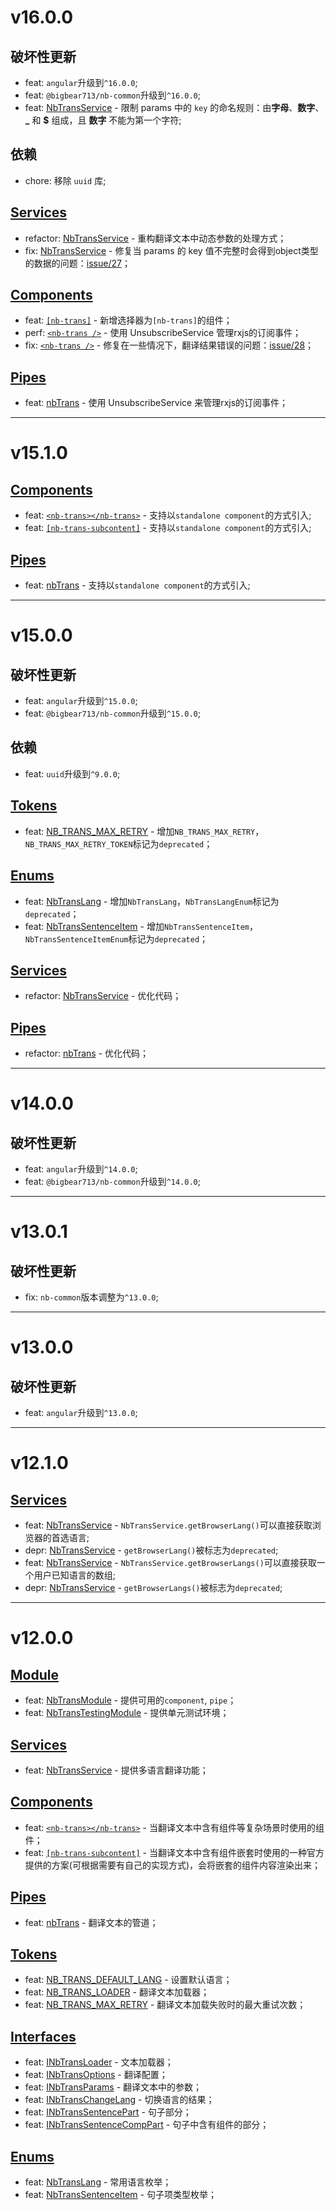 # v16.0.0
## 破坏性更新
- feat: `angular`升级到`^16.0.0`;
- feat: `@bigbear713/nb-common`升级到`^16.0.0`;
- feat: [NbTransService](https://github.com/bigBear713/nb-trans/blob/master/projects/nb-trans/README.CN.md#nbtransservice "NbTransService") - 限制 params 中的 `key` 的命名规则：由**字母**、**数字**、**_** 和 **$** 组成，且 **数字** 不能为第一个字符;

## 依赖
- chore: 移除 `uuid` 库;
 
## [Services](https://github.com/bigBear713/nb-trans/blob/master/projects/nb-trans/README.CN.md#Services "Services")
- refactor: [NbTransService](https://github.com/bigBear713/nb-trans/blob/master/projects/nb-trans/README.CN.md#nbtransservice "NbTransService") - 重构翻译文本中动态参数的处理方式；
- fix: [NbTransService](https://github.com/bigBear713/nb-trans/blob/master/projects/nb-trans/README.CN.md#nbtransservice "NbTransService") - 修复当 params 的 key 值不完整时会得到object类型的数据的问题：[issue/27](https://github.com/bigBear713/nb-trans/issues/27)；

## [Components](https://github.com/bigBear713/nb-trans/blob/master/projects/nb-trans/README.CN.md#Components "Components")
- feat: [`[nb-trans]`](https://github.com/bigBear713/nb-trans/blob/master/projects/nb-trans/README.CN.md#nb-trans) - 新增选择器为`[nb-trans]`的组件；
- perf: [`<nb-trans />`](https://github.com/bigBear713/nb-trans/blob/master/projects/nb-trans/README.CN.md#nb-transnb-trans) - 使用 UnsubscribeService 管理rxjs的订阅事件；
- fix: [`<nb-trans />`](https://github.com/bigBear713/nb-trans/blob/master/projects/nb-trans/README.CN.md#nb-transnb-trans) - 修复在一些情况下，翻译结果错误的问题：[issue/28](https://github.com/bigBear713/nb-trans/issues/28)；

## [Pipes](https://github.com/bigBear713/nb-trans/blob/master/projects/nb-trans/README.CN.md#Pipes "Pipes")
- feat: [nbTrans](https://github.com/bigBear713/nb-trans/blob/master/projects/nb-trans/README.CN.md#nbtrans-transformkey-string-options-inbtransoptions-string) - 使用 UnsubscribeService 来管理rxjs的订阅事件；

---

# v15.1.0
## [Components](https://github.com/bigBear713/nb-trans/blob/master/projects/nb-trans/README.CN.md#Components "Components")
- feat: [`<nb-trans></nb-trans>`](https://github.com/bigBear713/nb-trans/blob/master/projects/nb-trans/README.CN.md#nb-transnb-trans) - 支持以`standalone component`的方式引入;
- feat: [`[nb-trans-subcontent]`](https://github.com/bigBear713/nb-trans/blob/master/projects/nb-trans/README.CN.md#nb-trans-subcontent) - 支持以`standalone component`的方式引入;

## [Pipes](https://github.com/bigBear713/nb-trans/blob/master/projects/nb-trans/README.CN.md#Pipes "Pipes")
- feat: [nbTrans](https://github.com/bigBear713/nb-trans/blob/master/projects/nb-trans/README.CN.md#nbtrans-transformkey-string-options-inbtransoptions-string) - 支持以`standalone component`的方式引入;

---

# v15.0.0
## 破坏性更新
- feat: `angular`升级到`^15.0.0`; 
- feat: `@bigbear713/nb-common`升级到`^15.0.0`; 

## 依赖
- feat: `uuid`升级到`^9.0.0`;

## [Tokens](https://github.com/bigBear713/nb-trans/blob/master/projects/nb-trans/README.CN.md#Tokens "Tokens")
- feat: [NB_TRANS_MAX_RETRY](https://github.com/bigBear713/nb-trans/blob/master/projects/nb-trans/README.CN.md#nb_trans_max_retry) - 增加`NB_TRANS_MAX_RETRY`，`NB_TRANS_MAX_RETRY_TOKEN`标记为`deprecated`；

## [Enums](https://github.com/bigBear713/nb-trans/blob/master/projects/nb-trans/README.CN.md#Enums "Enums")
- feat: [NbTransLang](https://github.com/bigBear713/nb-trans/blob/master/projects/nb-trans/README.CN.md#nbtranslang) - 增加`NbTransLang`，`NbTransLangEnum`标记为`deprecated`；
- feat: [NbTransSentenceItem](https://github.com/bigBear713/nb-trans/blob/master/projects/nb-trans/README.CN.md#nbtranssentenceitem) - 增加`NbTransSentenceItem`，`NbTransSentenceItemEnum`标记为`deprecated`；

## [Services](https://github.com/bigBear713/nb-trans/blob/master/projects/nb-trans/README.CN.md#Services "Services")
- refactor: [NbTransService](https://github.com/bigBear713/nb-trans/blob/master/projects/nb-trans/README.CN.md#nbtransservice "NbTransService") - 优化代码；

## [Pipes](https://github.com/bigBear713/nb-trans/blob/master/projects/nb-trans/README.CN.md#Pipes "Pipes")
- refactor: [nbTrans](https://github.com/bigBear713/nb-trans/blob/master/projects/nb-trans/README.CN.md#nbtrans-transformkey-string-options-inbtransoptions-string) - 优化代码；

---

# v14.0.0
## 破坏性更新
- feat: `angular`升级到`^14.0.0`;
- feat: `@bigbear713/nb-common`升级到`^14.0.0`; 

---

# v13.0.1
## 破坏性更新
- fix: `nb-common`版本调整为`^13.0.0`;

---

# v13.0.0
## 破坏性更新
- feat: `angular`升级到`^13.0.0`;

---

# v12.1.0
## [Services](https://github.com/bigBear713/nb-trans/blob/master/projects/nb-trans/README.CN.md#Services "Services")
- feat: [NbTransService](https://github.com/bigBear713/nb-trans/blob/master/projects/nb-trans/README.CN.md#nbtransservice "NbTransService") - `NbTransService.getBrowserLang()`可以直接获取浏览器的首选语言;
- depr: [NbTransService](https://github.com/bigBear713/nb-trans/blob/master/projects/nb-trans/README.CN.md#nbtransservice "NbTransService") - `getBrowserLang()`被标志为`deprecated`;
- feat: [NbTransService](https://github.com/bigBear713/nb-trans/blob/master/projects/nb-trans/README.CN.md#nbtransservice "NbTransService") - `NbTransService.getBrowserLangs()`可以直接获取一个用户已知语言的数组;
- depr: [NbTransService](https://github.com/bigBear713/nb-trans/blob/master/projects/nb-trans/README.CN.md#nbtransservice "NbTransService") - `getBrowserLangs()`被标志为`deprecated`;

---

# v12.0.0
## [Module](https://github.com/bigBear713/nb-trans/blob/master/projects/nb-trans/README.CN.md#Module "Module")
- feat: [NbTransModule](https://github.com/bigBear713/nb-trans/blob/master/projects/nb-trans/README.CN.md#nbtransmodule) - 提供可用的`component`, `pipe`；
- feat: [NbTransTestingModule](https://github.com/bigBear713/nb-trans/blob/master/projects/nb-trans/README.CN.md#nbtranstestingmodule) - 提供单元测试环境；

## [Services](https://github.com/bigBear713/nb-trans/blob/master/projects/nb-trans/README.CN.md#Services "Services")
- feat: [NbTransService](https://github.com/bigBear713/nb-trans/blob/master/projects/nb-trans/README.CN.md#nbtransservice "NbTransService") - 提供多语言翻译功能；

## [Components](https://github.com/bigBear713/nb-trans/blob/master/projects/nb-trans/README.CN.md#Components "Components")
- feat: [`<nb-trans></nb-trans>`](https://github.com/bigBear713/nb-trans/blob/master/projects/nb-trans/README.CN.md#nb-transnb-trans) - 当翻译文本中含有组件等复杂场景时使用的组件；
- feat: [`[nb-trans-subcontent]`](https://github.com/bigBear713/nb-trans/blob/master/projects/nb-trans/README.CN.md#nb-trans-subcontent) - 当翻译文本中含有组件嵌套时使用的一种官方提供的方案(可根据需要有自己的实现方式)，会将嵌套的组件内容渲染出来；

## [Pipes](https://github.com/bigBear713/nb-trans/blob/master/projects/nb-trans/README.CN.md#Pipes "Pipes")
- feat: [nbTrans](https://github.com/bigBear713/nb-trans/blob/master/projects/nb-trans/README.CN.md#nbtrans-transformkey-string-options-inbtransoptions-string) - 翻译文本的管道；

## [Tokens](https://github.com/bigBear713/nb-trans/blob/master/projects/nb-trans/README.CN.md#Tokens "Tokens")
- feat: [NB_TRANS_DEFAULT_LANG](https://github.com/bigBear713/nb-trans/blob/master/projects/nb-trans/README.CN.md#nb_trans_default_lang) - 设置默认语言；
- feat: [NB_TRANS_LOADER](https://github.com/bigBear713/nb-trans/blob/master/projects/nb-trans/README.CN.md#nb_trans_loader) - 翻译文本加载器；
- feat: [NB_TRANS_MAX_RETRY](https://github.com/bigBear713/nb-trans/blob/master/projects/nb-trans/README.CN.md#nb_trans_max_retry) - 翻译文本加载失败时的最大重试次数；

## [Interfaces](https://github.com/bigBear713/nb-trans/blob/master/projects/nb-trans/README.CN.md#Interfaces "Interfaces")
- feat: [INbTransLoader](https://github.com/bigBear713/nb-trans/blob/master/projects/nb-trans/README.CN.md#inbtransloader) - 文本加载器；
- feat: [INbTransOptions](https://github.com/bigBear713/nb-trans/blob/master/projects/nb-trans/README.CN.md#inbtransoptions) - 翻译配置；
- feat: [INbTransParams](https://github.com/bigBear713/nb-trans/blob/master/projects/nb-trans/README.CN.md#inbtransparams) - 翻译文本中的参数；
- feat: [INbTransChangeLang](https://github.com/bigBear713/nb-trans/blob/master/projects/nb-trans/README.CN.md#inbtranschangelang) - 切换语言的结果；
- feat: [INbTransSentencePart](https://github.com/bigBear713/nb-trans/blob/master/projects/nb-trans/README.CN.md#inbtranssentencepart) - 句子部分；
- feat: [INbTransSentenceCompPart](https://github.com/bigBear713/nb-trans/blob/master/projects/nb-trans/README.CN.md#inbtranssentencecomppart) - 句子中含有组件的部分；

## [Enums](https://github.com/bigBear713/nb-trans/blob/master/projects/nb-trans/README.CN.md#Enums "Enums")
- feat: [NbTransLang](https://github.com/bigBear713/nb-trans/blob/master/projects/nb-trans/README.CN.md#nbtranslang) - 常用语言枚举；
- feat: [NbTransSentenceItem](https://github.com/bigBear713/nb-trans/blob/master/projects/nb-trans/README.CN.md#nbtranssentenceitem) - 句子项类型枚举；